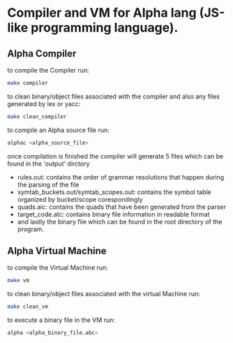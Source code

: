 # Compiler and VM for Alpha lang (JS-like programming language).

## Alpha Compiler

to compile the Compiler run:
```bash
make compiler
```

to clean binary/object files associated with the compiler and also any files generated by lex or yacc:
```bash
make clean_compiler
```

to compile an Alpha source file run:
```bash
alphac <alpha_source_file>
```
once compilation is finished the compiler will generate 5 files which can be found in the 'output' dirctory

- rules.out: contains the order of grammar resolutions that happen during the parsing of the file
- symtab_buckets.out/symtab_scopes.out: contains the symbol table organized by bucket/scope corespondingly
- quads.aic: contains the quads that have been generated from the parser
- target_code.atc: contains binary file information in readable format
- and lastly the binary file which can be found in the root directory of the program.

## Alpha Virtual Machine 

to compile the Virtual Machine run:
```bash
make vm
```

to clean binary/object files associated with the virtual Machine run:
```bash
make clean_vm
```

to execute a binary file in the VM run:
```bash
alpha <alpha_binary_file.abc>
```
